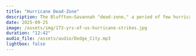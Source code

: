 ```yaml
---
title: "Hurricane Dead-Zone"
description: The Bluffton–Savannah "dead-zone," a period of few hurricane landfalls since 1979, is attributed to prevailing steering patterns like the Bermuda High and statistical chance, but historical records confirm prior catastrophic strikes, and the concave Georgia Bight actually amplifies the risk of extreme storm surge.
date: 2025-09-25
image: /assets/img/173-yrs-of-us-hurricane-strikes.jpg
duration: "12:42"
audio_file: /assets/audio/Dodge_City.mp3
lightbox: false
---
```

